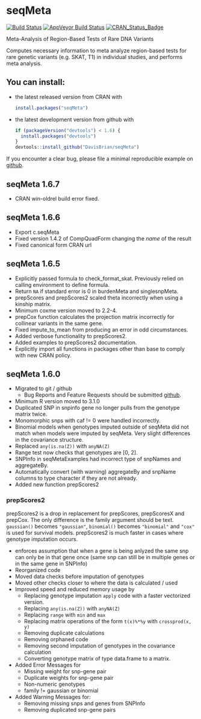<!-- README.md is generated from README.Rmd. Please edit that file -->
seqMeta
=======

[![Build Status](https://travis-ci.org/DavisBrian/seqMeta.svg?branch=master)](https://travis-ci.org/DavisBrian) [![AppVeyor Build Status](https://ci.appveyor.com/api/projects/status/github/DavisBrian/seqMeta?branch=master)](https://ci.appveyor.com/project/DavisBrian/seqMeta) [![CRAN\_Status\_Badge](http://www.r-pkg.org/badges/version/seqMeta)](https://CRAN.R-project.org/package=seqMeta)

Meta-Analysis of Region-Based Tests of Rare DNA Variants

Computes necessary information to meta analyze region-based tests for rare genetic variants (e.g. SKAT, T1) in individual studies, and performs meta analysis.

You can install:
----------------

-   the latest released version from CRAN with

    ``` r
    install.packages("seqMeta")
    ```

-   the latest development version from github with

    ``` r
    if (packageVersion("devtools") < 1.6) {
      install.packages("devtools")
    }
    devtools::install_github("DavisBrian/seqMeta")
    ```

If you encounter a clear bug, please file a minimal reproducible example on [github](https://github.com/DavisBrian/seqMeta/issues).

seqMeta 1.6.7
-------------

-   CRAN win-oldrel build error fixed.

seqMeta 1.6.6
-------------

-   Export c.seqMeta
-   Fixed version 1.4.2 of CompQuadForm changing the *name* of the result
-   Fixed canonical form CRAN url

seqMeta 1.6.5
-------------

-   Explicitly passed formula to check\_format\_skat. Previously relied on calling environment to define formula.
-   Return `NA` if standard error is 0 in burdenMeta and singlesnpMeta.
-   prepScores and prepScores2 scaled theta incorrectly when using a kinship matrix.
-   Minimum coxme version moved to 2.2-4.
-   prepCox function calculates the projection matrix incorrectly for collinear variants in the same gene.
-   Fixed impute\_to\_mean from producing an error in odd circumstances.
-   Added verbose functionality to prepScores2.
-   Added examples to prepScores2 documentation.
-   Explicitly import all functions in packages other than base to comply with new CRAN policy.

seqMeta 1.6.0
-------------

-   Migrated to git / github
    -   Bug Reports and Feature Requests should be submitted [github](https://github.com/DavisBrian/seqMeta/issues).
-   Minimum R version moved to 3.1.0
-   Duplicated SNP in snpinfo gene no longer pulls from the genotype matrix twice.
-   Monomorphic snps with caf != 0 were handled incorrectly.
-   Binomial models when genotypes imputed outside of seqMeta did not match when models were imputed by seqMeta. Very slight differences in the covariance structure.
-   Replaced `any(is.na(Z))` with `anyNA(Z)`
-   Range test now checks that genotypes are \[0, 2\].
-   SNPInfo in seqMetaExamples had incorrect type of snpNames and aggregateBy.
-   Automatically convert (with warning) aggregateBy and snpName columns to type character if they are not already.
-   Added new function prepScores2

### prepScores2

prepScores2 is a drop in replacement for prepScores, prepScoresX and prepCox. The only difference is the family argument should be text. `gaussian()` becomes `"gaussian"`, `binomial()` becomes `"binomial"` and `"cox"` is used for survival models. prepScores2 is much faster in cases where genotype imputation occurs.

-   enforces assumption that when a gene is being anlyzed the same snp can only be in that gene once (same snp can still be in multiple genes or in the same gene in SNPInfo)
-   Reorganized code
-   Moved data checks before imputation of genotypes
-   Moved other checks closer to where the data is calculated / used
-   Improved speed and reduced memory usage by
    -   Replacing genotype imputation `apply` code with a faster vectorized version.
    -   Replacing `any(is.na(Z))` with `anyNA(Z)`
    -   Replacing `range` with `min` and `max`
    -   Replacing matrix operations of the form `t(x)%*%y` with `crossprod(x, y)`
    -   Removing duplicate calculations
    -   Removing orphaned code
    -   Removing second imputation of genotypes in the covariance calculation
    -   Converting genotype matrix of type data.frame to a matrix.
-   Added Error Messages for
    -   Missing weight for snp-gene pair
    -   Duplicate weights for snp-gene pair
    -   Non-numeric genotypes
    -   family != gaussian or binomial
-   Added Warning Messages for:
    -   Removing missing snps and genes from SNPInfo
    -   Removing duplicated snp-gene pairs
